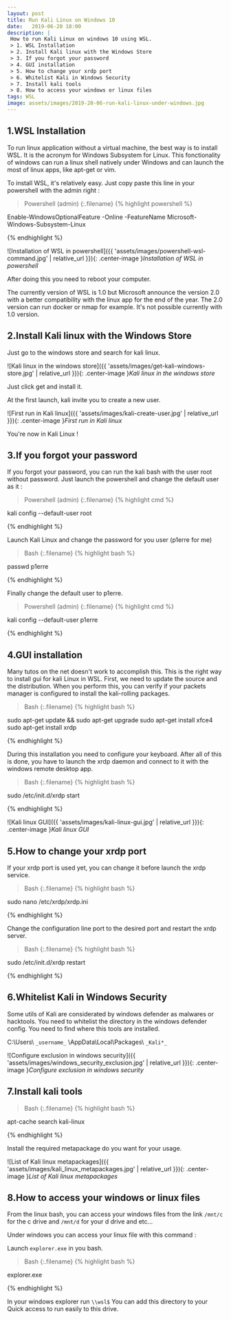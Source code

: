 ```yaml
---
layout: post
title: Run Kali Linux on Windows 10
date:   2019-06-20 18:00
description: |
 How to run Kali Linux on windows 10 using WSL.
 > 1. WSL Installation
 > 2. Install Kali linux with the Windows Store
 > 3. If you forgot your password
 > 4. GUI installation
 > 5. How to change your xrdp port
 > 6. Whitelist Kali in Windows Security
 > 7. Install kali tools
 > 8. How to access your windows or linux files
tags: WSL
image: assets/images/2019-20-06-run-kali-linux-under-windows.jpg
---
```


## 1.WSL Installation

To run linux application without a virtual machine, the best way is to install WSL. It is the acronym for Windows Subsystem for Linux.
This fonctionality of windows can run a linux shell natively under Windows and can launch the most of linux apps, like apt-get or vim.


To install WSL, it's relatively easy. Just copy paste this line in your powershell with the admin right :

>Powershell (admin)
{:.filename}
{% highlight powershell %}

Enable-WindowsOptionalFeature -Online -FeatureName Microsoft-Windows-Subsystem-Linux

{% endhighlight %}

![Installation of WSL in powershell]({{ 'assets/images/powershell-wsl-command.jpg' | relative_url }}){: .center-image }*Installation of WSL in powershell*

After doing this you need to reboot your computer.

The currently version of WSL is 1.0 but Microsoft announce the version 2.0 with a better compatibility with the linux app for the end of the year.
The 2.0 version can run docker or nmap for example. It's not possible currently with 1.0 version.

## 2.Install Kali linux with the Windows Store

Just go to the windows store and search for kali linux.

![Kali linux in the windows store]({{ 'assets/images/get-kali-windows-store.jpg' | relative_url }}){: .center-image }*Kali linux in the windows store*

Just click get and install it.

At the first launch, kali invite you to create a new user.

![First run in Kali linux]({{ 'assets/images/kali-create-user.jpg' | relative_url }}){: .center-image }*First run in Kali linux*

You're now in Kali Linux !

## 3.If you forgot your password

If you forgot your password, you can run the kali bash with the user root without password. Just launch the powershell and change the default user as it :

>Powershell (admin)
{:.filename}
{% highlight cmd %}

kali config --default-user root

{% endhighlight %}

Launch Kali Linux and change the password for you user (p1erre for me)

>Bash
{:.filename}
{% highlight bash %}

passwd p1erre

{% endhighlight %}

Finally change the default user to p1erre.

>Powershell (admin)
{:.filename}
{% highlight cmd %}

kali config --default-user p1erre

{% endhighlight %}

## 4.GUI installation

Many tutos on the net doesn't work to accomplish this. This is the right way to install gui for kali Linux in WSL.
First, we need to update the source and the distribution. When you perform this, you can verify if your packets manager is configured to install the kali-rolling packages.

>Bash
{:.filename}
{% highlight bash %}

sudo apt-get update && sudo apt-get upgrade
sudo apt-get install xfce4
sudo apt-get install xrdp

{% endhighlight %}

During this installation you need to configure your keyboard.
After all of this is done, you have to launch the xrdp daemon and connect to it with the windows remote desktop app.

>Bash
{:.filename}
{% highlight bash %}

sudo /etc/init.d/xrdp start

{% endhighlight %}

![Kali linux GUI]({{ 'assets/images/kali-linux-gui.jpg' | relative_url }}){: .center-image }*Kali linux GUI*

## 5.How to change your xrdp port

If your xrdp port is used yet, you can change it before launch the xrdp service.

>Bash
{:.filename}
{% highlight bash %}

sudo nano /etc/xrdp/xrdp.ini

{% endhighlight %}

Change the configuration line port to the desired port and restart the xrdp server.

>Bash
{:.filename}
{% highlight bash %}

sudo /etc/init.d/xrdp restart

{% endhighlight %}

## 6.Whitelist Kali in Windows Security

Some utils of Kali are considerated by windows defender as malwares or hacktools. You need to whitelist the directory in the windows defender config.
You need to find where this tools are installed.

C:\Users\ `_username_` \AppData\Local\Packages\ `_Kali*_`

![Configure exclusion in windows security]({{ 'assets/images/windows_security_exclusion.jpg' | relative_url }}){: .center-image }*Configure exclusion in windows security*

## 7.Install kali tools

>Bash
{:.filename}
{% highlight bash %}

apt-cache search kali-linux

{% endhighlight %}

Install the required metapackage do you want for your usage.

![List of Kali linux metapackages]({{ 'assets/images/kali_linux_metapackages.jpg' | relative_url }}){: .center-image }*List of Kali linux metapackages*

## 8.How to access your windows or linux files

From the linux bash, you can access your windows files from the link `/mnt/c` for the c drive and `/mnt/d` for your d drive and etc...

Under windows you can access your linux file with this command :

Launch `explorer.exe` in you bash.

>Bash
{:.filename}
{% highlight bash %}

explorer.exe

{% endhighlight %}

In your windows explorer run `\\wsl$`
You can add this directory to your Quick access to run easily to this drive.
